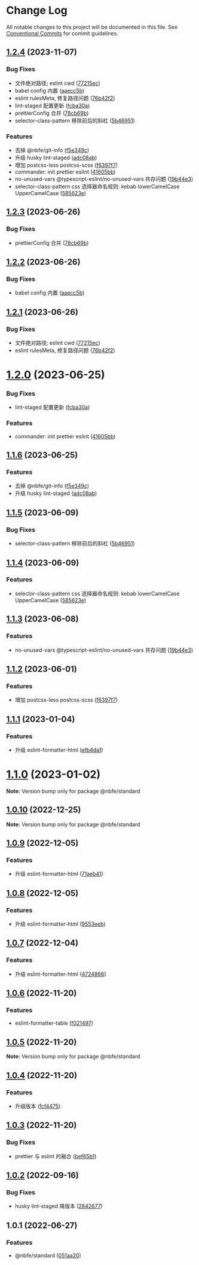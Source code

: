 # Change Log

All notable changes to this project will be documented in this file.
See [Conventional Commits](https://conventionalcommits.org) for commit guidelines.

## [1.2.4](https://github.com/shuoshubao/nbfe/compare/@nbfe/standard@1.1.1...@nbfe/standard@1.2.4) (2023-11-07)


### Bug Fixes

* 文件绝对路径; eslint cwd ([77215ec](https://github.com/shuoshubao/nbfe/commit/77215ec1b82a8a7285ec711a771bad9a6c1b19a2))
* babel config 内置 ([aaecc5b](https://github.com/shuoshubao/nbfe/commit/aaecc5b9bc2432abe289dc1a0d6159bd974f1ce2))
* eslint rulesMeta, 修复路径问题 ([76b42f2](https://github.com/shuoshubao/nbfe/commit/76b42f2bd502253db8f95ddad732f90474b7671e))
* lint-staged 配置更新 ([fcba30a](https://github.com/shuoshubao/nbfe/commit/fcba30a6ec412b73546c2b6ead5d4f605536e5ad))
* prettierConfig 合并 ([78cb69b](https://github.com/shuoshubao/nbfe/commit/78cb69ba0bd7f2ca43b5deed657f28cf7bce6015))
* selector-class-pattern 移除前后的斜杠 ([5b46951](https://github.com/shuoshubao/nbfe/commit/5b46951654e1f636bcc9aacb68468f77a3bda95a))


### Features

* 去掉 @nbfe/git-info ([f5e349c](https://github.com/shuoshubao/nbfe/commit/f5e349c754ebba021bbad820e83de1dcc0862217))
* 升级 husky lint-staged ([adc08ab](https://github.com/shuoshubao/nbfe/commit/adc08abbcf39c0c0afa644fb9fc64b86824124b7))
* 增加 postcss-less postcss-scss ([f6397f7](https://github.com/shuoshubao/nbfe/commit/f6397f70932e1cd0e3944b9f1d2612a054d694ee))
* commander: init prettier eslint ([41605bb](https://github.com/shuoshubao/nbfe/commit/41605bb5a7b1ffeb983cb3f2598e8d425c463e6c))
* no-unused-vars @typescript-eslint/no-unused-vars 共存问题 ([19b44e3](https://github.com/shuoshubao/nbfe/commit/19b44e3732bfcccebc7079e7f9c57fac967a3f10))
* selector-class-pattern css 选择器命名规则: kebab lowerCamelCase UpperCamelCase ([585623e](https://github.com/shuoshubao/nbfe/commit/585623e6c1a8f2f0414ae8c4ad4097167e9387b0))





## [1.2.3](https://github.com/shuoshubao/nbfe/compare/@nbfe/standard@1.2.2...@nbfe/standard@1.2.3) (2023-06-26)


### Bug Fixes

* prettierConfig 合并 ([78cb69b](https://github.com/shuoshubao/nbfe/commit/78cb69ba0bd7f2ca43b5deed657f28cf7bce6015))





## [1.2.2](https://github.com/shuoshubao/nbfe/compare/@nbfe/standard@1.2.1...@nbfe/standard@1.2.2) (2023-06-26)


### Bug Fixes

* babel config 内置 ([aaecc5b](https://github.com/shuoshubao/nbfe/commit/aaecc5b9bc2432abe289dc1a0d6159bd974f1ce2))





## [1.2.1](https://github.com/shuoshubao/nbfe/compare/@nbfe/standard@1.2.0...@nbfe/standard@1.2.1) (2023-06-26)


### Bug Fixes

* 文件绝对路径; eslint cwd ([77215ec](https://github.com/shuoshubao/nbfe/commit/77215ec1b82a8a7285ec711a771bad9a6c1b19a2))
* eslint rulesMeta, 修复路径问题 ([76b42f2](https://github.com/shuoshubao/nbfe/commit/76b42f2bd502253db8f95ddad732f90474b7671e))





# [1.2.0](https://github.com/shuoshubao/nbfe/compare/@nbfe/standard@1.1.6...@nbfe/standard@1.2.0) (2023-06-25)


### Bug Fixes

* lint-staged 配置更新 ([fcba30a](https://github.com/shuoshubao/nbfe/commit/fcba30a6ec412b73546c2b6ead5d4f605536e5ad))


### Features

* commander: init prettier eslint ([41605bb](https://github.com/shuoshubao/nbfe/commit/41605bb5a7b1ffeb983cb3f2598e8d425c463e6c))





## [1.1.6](https://github.com/shuoshubao/nbfe/compare/@nbfe/standard@1.1.5...@nbfe/standard@1.1.6) (2023-06-25)


### Features

* 去掉 @nbfe/git-info ([f5e349c](https://github.com/shuoshubao/nbfe/commit/f5e349c754ebba021bbad820e83de1dcc0862217))
* 升级 husky lint-staged ([adc08ab](https://github.com/shuoshubao/nbfe/commit/adc08abbcf39c0c0afa644fb9fc64b86824124b7))





## [1.1.5](https://github.com/shuoshubao/nbfe/compare/@nbfe/standard@1.1.4...@nbfe/standard@1.1.5) (2023-06-09)


### Bug Fixes

* selector-class-pattern 移除前后的斜杠 ([5b46951](https://github.com/shuoshubao/nbfe/commit/5b46951654e1f636bcc9aacb68468f77a3bda95a))





## [1.1.4](https://github.com/shuoshubao/nbfe/compare/@nbfe/standard@1.1.3...@nbfe/standard@1.1.4) (2023-06-09)


### Features

* selector-class-pattern css 选择器命名规则: kebab lowerCamelCase UpperCamelCase ([585623e](https://github.com/shuoshubao/nbfe/commit/585623e6c1a8f2f0414ae8c4ad4097167e9387b0))





## [1.1.3](https://github.com/shuoshubao/nbfe/compare/@nbfe/standard@1.1.2...@nbfe/standard@1.1.3) (2023-06-08)


### Features

* no-unused-vars @typescript-eslint/no-unused-vars 共存问题 ([19b44e3](https://github.com/shuoshubao/nbfe/commit/19b44e3732bfcccebc7079e7f9c57fac967a3f10))





## [1.1.2](https://github.com/shuoshubao/nbfe/compare/@nbfe/standard@1.1.1...@nbfe/standard@1.1.2) (2023-06-01)


### Features

* 增加 postcss-less postcss-scss ([f6397f7](https://github.com/shuoshubao/nbfe/commit/f6397f70932e1cd0e3944b9f1d2612a054d694ee))





## [1.1.1](https://github.com/shuoshubao/nbfe/compare/@nbfe/standard@1.1.0...@nbfe/standard@1.1.1) (2023-01-04)


### Features

* 升级 eslint-formatter-html ([efb4da1](https://github.com/shuoshubao/nbfe/commit/efb4da1e733d3b826005ce21ed977faf5d4a720b))





# [1.1.0](https://github.com/shuoshubao/nbfe/compare/@nbfe/standard@1.0.10...@nbfe/standard@1.1.0) (2023-01-02)

**Note:** Version bump only for package @nbfe/standard





## [1.0.10](https://github.com/shuoshubao/nbfe/compare/@nbfe/standard@1.0.9...@nbfe/standard@1.0.10) (2022-12-25)

**Note:** Version bump only for package @nbfe/standard





## [1.0.9](https://github.com/shuoshubao/nbfe/compare/@nbfe/standard@1.0.8...@nbfe/standard@1.0.9) (2022-12-05)


### Features

* 升级 eslint-formatter-html ([71aeb41](https://github.com/shuoshubao/nbfe/commit/71aeb41f805de9c91d9051aa2ea0d76cc4d266c5))





## [1.0.8](https://github.com/shuoshubao/nbfe/compare/@nbfe/standard@1.0.7...@nbfe/standard@1.0.8) (2022-12-05)


### Features

* 升级 eslint-formatter-html ([9553eeb](https://github.com/shuoshubao/nbfe/commit/9553eeb75aca4a24e77a9b91aeaa5e5bb6cf72cf))





## [1.0.7](https://github.com/shuoshubao/nbfe/compare/@nbfe/standard@1.0.6...@nbfe/standard@1.0.7) (2022-12-04)


### Features

* 升级 eslint-formatter-html ([4724866](https://github.com/shuoshubao/nbfe/commit/4724866f8f33758a3bd0eff526901f5c036a971c))





## [1.0.6](https://github.com/shuoshubao/nbfe/compare/@nbfe/standard@1.0.5...@nbfe/standard@1.0.6) (2022-11-20)


### Features

* eslint-formatter-table ([f021497](https://github.com/shuoshubao/nbfe/commit/f021497580aace0400beb7299057e1e54242e53d))





## [1.0.5](https://github.com/shuoshubao/nbfe/compare/@nbfe/standard@1.0.4...@nbfe/standard@1.0.5) (2022-11-20)

**Note:** Version bump only for package @nbfe/standard





## [1.0.4](https://github.com/shuoshubao/nbfe/compare/@nbfe/standard@1.0.3...@nbfe/standard@1.0.4) (2022-11-20)

### Features

- 升级版本 ([fcf4475](https://github.com/shuoshubao/nbfe/commit/fcf4475))

## [1.0.3](https://github.com/shuoshubao/nbfe/compare/@nbfe/standard@1.0.2...@nbfe/standard@1.0.3) (2022-11-20)

### Bug Fixes

- prettier 与 eslint 的融合 ([bef65b1](https://github.com/shuoshubao/nbfe/commit/bef65b1))

## [1.0.2](https://github.com/shuoshubao/nbfe/compare/@nbfe/standard@1.0.1...@nbfe/standard@1.0.2) (2022-09-16)

### Bug Fixes

- husky lint-staged 降版本 ([2842677](https://github.com/shuoshubao/nbfe/commit/2842677))

## 1.0.1 (2022-06-27)

### Features

- @nbfe/standard ([051aa20](https://github.com/shuoshubao/nbfe/commit/051aa20))

